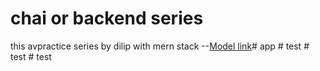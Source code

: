 # chai or backend series 

this avpractice series by dilip with mern stack
--[Model link](
    https://app.eraser.io/workspace/ZQD6ASJaVHyW2tFl71aK?origin=share
)#   a p p  
 #   t e s t  
 #   t e s t  
 #   t e s t  
 
